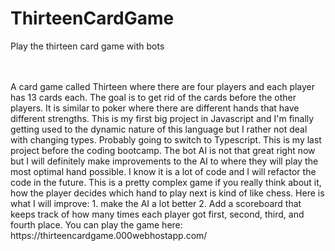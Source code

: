 # ThirteenCardGame
Play the thirteen card game with bots

<br>
<br>
A card game called Thirteen where there are four players and each player has 13 cards each. The goal is to get rid of the cards before the other players. It is similar to poker where there are different hands that have different strengths. This is my first big project in Javascript and I'm finally getting used to the dynamic nature of this language but I rather not deal with changing types. Probably going to switch to Typescript. This is my last project before the coding bootcamp. The bot AI is not that great right now but I will definitely make improvements to the AI to where they will play the most optimal hand possible. I know it is a lot of code and I will refactor the code in the future. This is a pretty complex game if you really think about it, how the player decides which hand to play next is kind of like chess. Here is what I will improve: 1. make the AI a lot better 2. Add a scoreboard that keeps track of how many times each player got first, second, third, and fourth place. You can play the game here: https://thirteencardgame.000webhostapp.com/
